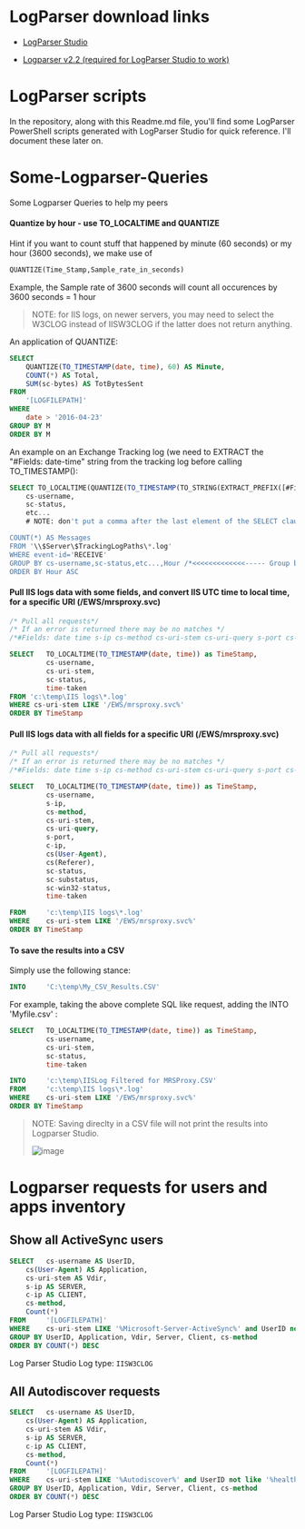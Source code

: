 # LogParser download links

- [LogParser Studio](https://techcommunity.microsoft.com/gxcuf89792/attachments/gxcuf89792/Exchange/16744/1/LPSV2.D2.zip)

- [Logparser v2.2 (required for LogParser Studio to work)](https://www.microsoft.com/en-us/download/confirmation.aspx?id=24659)

# LogParser scripts

In the repository, along with this Readme.md file, you'll find some LogParser PowerShell scripts generated with LogParser Studio for quick reference. I'll document these later on.

# Some-Logparser-Queries
Some Logparser Queries to help my peers

#### Quantize by hour - use TO_LOCALTIME and QUANTIZE

Hint if you want to count stuff that happened by minute (60 seconds) or my hour (3600 seconds), we make use of

```sql
QUANTIZE(Time_Stamp,Sample_rate_in_seconds)
```
Example, the Sample rate of 3600 seconds will count all occurences by 3600 seconds = 1 hour

> NOTE: for IIS logs, on newer servers, you may need to select the W3CLOG instead of IISW3CLOG if the latter does not return anything.

An application of QUANTIZE:
```sql
SELECT
    QUANTIZE(TO_TIMESTAMP(date, time), 60) AS Minute,
    COUNT(*) AS Total,  
    SUM(sc-bytes) AS TotBytesSent 
FROM
    '[LOGFILEPATH]'
WHERE
    date > '2016-04-23'
GROUP BY M 
ORDER BY M
```

An example on an Exchange Tracking log (we need to EXTRACT the "#Fields: date-time" string from the tracking log before calling TO_TIMESTAMP():
```sql
SELECT TO_LOCALTIME(QUANTIZE(TO_TIMESTAMP(TO_STRING(EXTRACT_PREFIX([#Fields: date-time],0,'.')), 'yyyy-MM-ddThh:mm:ss'),3600)) AS Hour,
	cs-username,
	sc-status,
	etc...
	# NOTE: don't put a comma after the last element of the SELECT clause

COUNT(*) AS Messages
FROM '\\$Server\$TrackingLogPaths\*.log'
WHERE event-id='RECEIVE'
GROUP BY cs-username,sc-status,etc...,Hour /*<<<<<<<<<<<<<----- Group by the quantized time named on the SELECT clause*/ 
ORDER BY Hour ASC
```

#### Pull IIS logs data with some fields, and convert IIS UTC time to local time, for a specific URI (/EWS/mrsproxy.svc)

```sql
/* Pull all requests*/
/* If an error is returned there may be no matches */
/*#Fields: date time s-ip cs-method cs-uri-stem cs-uri-query s-port cs-username c-ip cs(User-Agent) cs(Referer) sc-status sc-substatus sc-win32-status time-taken*/

SELECT   TO_LOCALTIME(TO_TIMESTAMP(date, time)) as TimeStamp,
         cs-username,
         cs-uri-stem,
         sc-status,
         time-taken
FROM 'c:\temp\IIS logs\*.log'
WHERE cs-uri-stem LIKE '/EWS/mrsproxy.svc%'
ORDER BY TimeStamp
```

#### Pull IIS logs data with all fields for a specific URI (/EWS/mrsproxy.svc)

```sql
/* Pull all requests*/
/* If an error is returned there may be no matches */
/*#Fields: date time s-ip cs-method cs-uri-stem cs-uri-query s-port cs-username c-ip cs(User-Agent) cs(Referer) sc-status sc-substatus sc-win32-status time-taken*/

SELECT   TO_LOCALTIME(TO_TIMESTAMP(date, time)) as TimeStamp,
         cs-username, 
         s-ip, 
         cs-method, 
         cs-uri-stem, 
         cs-uri-query, 
         s-port, 
         c-ip, 
         cs(User-Agent), 
         cs(Referer), 
         sc-status, 
         sc-substatus, 
         sc-win32-status, 
         time-taken

FROM     'c:\temp\IIS logs\*.log'
WHERE    cs-uri-stem LIKE '/EWS/mrsproxy.svc%'
ORDER BY TimeStamp
```

#### To save the results into a CSV

Simply use the following stance:
```sql
INTO     'C:\temp\My_CSV_Results.CSV'
```

For example, taking the above complete SQL like request, adding the INTO 'Myfile.csv' :

```sql
SELECT   TO_LOCALTIME(TO_TIMESTAMP(date, time)) as TimeStamp,
         cs-username,
         cs-uri-stem,
         sc-status,
         time-taken

INTO     'c:\temp\IISLog Filtered for MRSProxy.CSV'
FROM     'c:\temp\IIS logs\*.log'
WHERE    cs-uri-stem LIKE '/EWS/mrsproxy.svc%'
ORDER BY TimeStamp
```

> NOTE: Saving direclty in a CSV file will not print the results into Logparser Studio.
> 
> ![image](https://user-images.githubusercontent.com/33433229/121620577-92837480-ca38-11eb-88e3-4ff1a3873a96.png)


# Logparser requests for users and apps inventory

## Show all ActiveSync users

```sql
SELECT   cs-username AS UserID, 
	cs(User-Agent) AS Application, 
	cs-uri-stem AS Vdir,
	s-ip AS SERVER,
	c-ip AS CLIENT,
	cs-method,
	Count(*)
FROM     '[LOGFILEPATH]'
WHERE    cs-uri-stem LIKE '%Microsoft-Server-ActiveSync%' and UserID not like '%health%'
GROUP BY UserID, Application, Vdir, Server, Client, cs-method
ORDER BY COUNT(*) DESC
```

Log Parser Studio Log type: ```IISW3CLOG```

## All Autodiscover requests

```sql
SELECT   cs-username AS UserID, 
	cs(User-Agent) AS Application, 
	cs-uri-stem AS Vdir,
	s-ip AS SERVER,
	c-ip AS CLIENT,
	cs-method,
	Count(*)
FROM     '[LOGFILEPATH]'
WHERE    cs-uri-stem LIKE '%Autodiscover%' and UserID not like '%health%'
GROUP BY UserID, Application, Vdir, Server, Client, cs-method
ORDER BY COUNT(*) DESC
```

Log Parser Studio Log type: ```IISW3CLOG```


